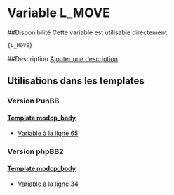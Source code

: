 # Variable L_MOVE

##Disponibilité
Cette variable est utilisable directement

```html
{L_MOVE}
```

##Description
[Ajouter une description](https://fa-tvars.appspot.com/var/L_MOVE)

## Utilisations dans les templates

### Version PunBB

#### [Template modcp_body](punbb/modcp_body.md#readme)
* [Variable &agrave; la ligne 65](../punbb/modcp_body.tpl#L65)

### Version phpBB2

#### [Template modcp_body](subsilver/modcp_body.md#readme)
* [Variable &agrave; la ligne 34](../subsilver/modcp_body.tpl#L34)